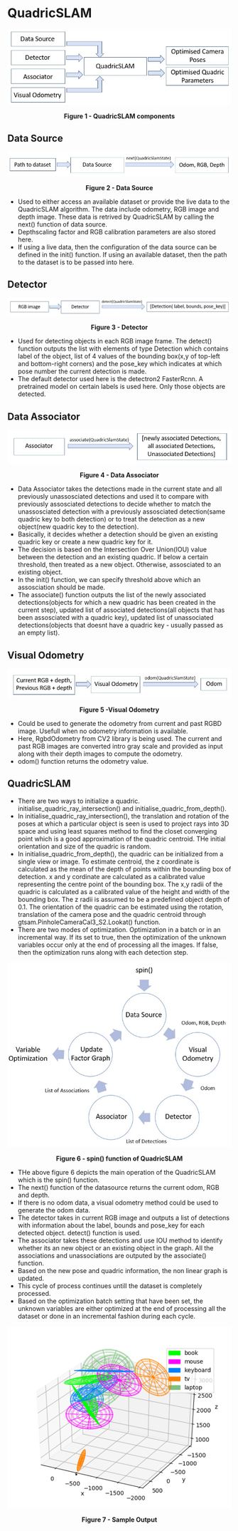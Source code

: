 # QuadricSLAM

<center>

![alt text](Images/QuadricSLAM.jpeg)

<p align = "center"><b>Figure 1 - QuadricSLAM components</b></p>

</center>


## Data Source

<center>

![alt text](Images/data_source.jpeg)

<p align = "center"><b>Figure 2 - Data Source</b></p>

</center>

* Used to either access an available dataset or provide the live data to the QuadricSLAM algorithm. The data include odometry, RGB image and depth image. These data is retrived by QuadricSLAM by calling the next() function of data source.
* Depthscaling factor and RGB calibration parameters are also stored here.
* If using a live data, then the configuration of the data source can be defined in the init() function. If using an available dataset, then the path to the dataset is to be passed into here.

## Detector

<center>

![alt text](Images/Detector.jpeg)

<p align = "center"><b>Figure 3 - Detector</b></p>

</center>

* Used for detecting objects in each RGB image frame. The detect() function outputs the list with elements of type Detection which contains label of the object, list of 4 values of the bounding box(x,y of top-left and bottom-right corners) and the pose_key which indicates at which pose number the current detection is made.
* The default detector used here is the detectron2 FasterRcnn. A pretrained model on certain labels is used here. Only those objects are detected.

## Data Associator

<center>

![alt text](Images/associator.jpeg)

<p align = "center"><b>Figure 4 - Data Associator</b></p>

</center>

* Data Associator takes the detections made in the current state and all previously unassosciated detections and used it to compare with previously assosciated detections to decide whether to match the unassosciated detection with a previously assosciated detection(same quadric key to both detection) or to treat the detection as a new object(new quadric key to the detection).
* Basically, it decides whether a detection should be given an existing quadric key or create a new quadric key for it.
* The decision is based on the Intersection Over Union(IOU) value between the detection and an existing quadric. If below a certain threshold, then treated as a new object. Otherwise, assosciated to an existing object.
* In the init() function, we can specify threshold above which an assosciation should be made.
* The associate() function outputs the list of the newly associated detections(objects for which a new quadric has been created in the current step), updated list of associated detections(all objects that has been assosciated with a quadric key), updated list of unassociated detections(objects that doesnt have a quadric key - usually passed as an empty list).

## Visual Odometry

<center>

![alt text](Images/visual_odometry.jpeg)

<p align = "center"><b>Figure 5 -Visual Odometry</b></p>

</center>

* Could be used to generate the odometry from current and past RGBD image. Usefull when no odometry information is available.
* Here, RgbdOdometry from CV2 library is being used. The current and past RGB images are converted intro gray scale and provided as input along with their depth images to compute the odometry.
* odom() function returns the odometry value.

## QuadricSLAM

* There are two ways to initialize a quadric. initialise_quadric_ray_intersection() and initialise_quadric_from_depth().
* In initialise_quadric_ray_intersection(), the translation and rotation of the poses at which a particular object is seen is used to project rays into 3D space and using least squares method to find the closet converging point which is a good approximation of the quadric centroid. THe initial orientation and size of the quadric is random.
* In initialise_quadric_from_depth(), the quadric can be initialized from a single view or image. To estimate centroid, the z coordinate is calculated as the mean of the depth of points within the bounding box of detection. x and y cordinate are calculated as a calibrated value representing the centre point of the bounding box. The x,y radii of the quadric is calculated as a calibrated value of the height and width of the bounding box. The z radii is assumed to be a predefined object depth of 0.1. The orientation of the quadric can be estimated using the rotation, translation of the camera pose and the quadric centroid through gtsam.PinholeCameraCal3_S2.Lookat() function.
* There are two modes of optimization. Optimization in a batch or in an incremental way. If its set to true, then the optimization of the unknown variables occur only at the end of processing all the images. If false, then the optimization runs along with each detection step.

<center>

![alt text](Images/spin.jpeg)

<p align = "center"><b>Figure 6 - spin() function of QuadricSLAM</b></p>

</center>

* THe above figure 6 depicts the main operation of the QuadricSLAM which is the spin() function.
* The next() function of the datasource returns the current odom, RGB and depth.
* If there is no odom data, a visual odometry method could be used to generate the odom data.
* The detector takes in current RGB image and outputs a list of detections with information about the label, bounds and pose_key for each detected object. detect() function is used.
* The associator takes these detections and use IOU method to identify whether its an new object or an existing object in the graph. All the associations and unassociations are outputed by the associate() function.
* Based on the new pose and quadric information, the non linear graph is updated.
* This cycle of process continues untill the dataset is completely processed.
* Based on the optimization batch setting that have been set, the unknown variables are either optimized at the end of processing all the dataset or done in an incremental fashion during each cycle.

<center>

![alt text](Images/Sample_output.png)

<p align = "center"><b>Figure 7 - Sample Output</b></p>

</center>